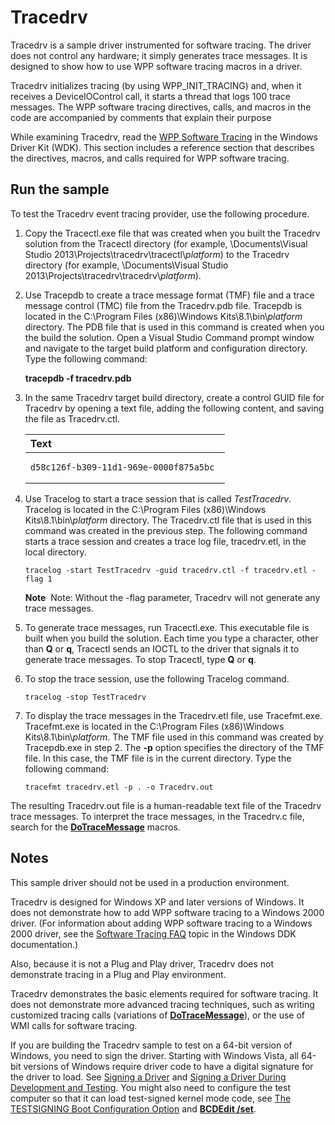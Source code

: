 Tracedrv
========

Tracedrv is a sample driver instrumented for software tracing. The driver does not control any hardware; it simply generates trace messages. It is designed to show how to use WPP software tracing macros in a driver.

Tracedrv initializes tracing (by using WPP\_INIT\_TRACING) and, when it receives a DeviceIOControl call, it starts a thread that logs 100 trace messages. The WPP software tracing directives, calls, and macros in the code are accompanied by comments that explain their purpose

While examining Tracedrv, read the [WPP Software Tracing](http://msdn.microsoft.com/en-us/library/windows/hardware/ff556204) in the Windows Driver Kit (WDK). This section includes a reference section that describes the directives, macros, and calls required for WPP software tracing.

Run the sample
--------------

To test the Tracedrv event tracing provider, use the following procedure.

1.  Copy the Tracectl.exe file that was created when you built the Tracedrv solution from the Tracectl directory (for example, \\Documents\\Visual Studio 2013\\Projects\\tracedrv\\tracectl\\*platform*) to the Tracedrv directory (for example, \\Documents\\Visual Studio 2013\\Projects\\tracedrv\\tracedrv\\*platform*).
2.  Use Tracepdb to create a trace message format (TMF) file and a trace message control (TMC) file from the Tracedrv.pdb file. Tracepdb is located in the C:\\Program Files (x86)\\Windows Kits\\8.1\\bin\\*platform* directory. The PDB file that is used in this command is created when you the build the solution. Open a Visual Studio Command prompt window and navigate to the target build platform and configuration directory. Type the following command:

    **tracepdb -f tracedrv.pdb**

3.  In the same Tracedrv target build directory, create a control GUID file for Tracedrv by opening a text file, adding the following content, and saving the file as Tracedrv.ctl.

    <table>
    <colgroup>
    <col width="100%" />
    </colgroup>
    <thead>
    <tr class="header">
    <th align="left">Text</th>
    </tr>
    </thead>
    <tbody>
    <tr class="odd">
    <td align="left"><pre><code>d58c126f-b309-11d1-969e-0000f875a5bc </code></pre></td>
    </tr>
    </tbody>
    </table>

4.  Use Tracelog to start a trace session that is called *TestTracedrv*. Tracelog is located in the C:\\Program Files (x86)\\Windows Kits\\8.1\\bin\\*platform* directory. The Tracedrv.ctl file that is used in this command was created in the previous step. The following command starts a trace session and creates a trace log file, tracedrv.etl, in the local directory.

    ``` {.syntax xml:space="preserve"}
    tracelog -start TestTracedrv -guid tracedrv.ctl -f tracedrv.etl -flag 1
    ```

    **Note**  Note: Without the -flag parameter, Tracedrv will not generate any trace messages.

5.  To generate trace messages, run Tracectl.exe. This executable file is built when you build the solution. Each time you type a character, other than **Q** or **q**, Tracectl sends an IOCTL to the driver that signals it to generate trace messages. To stop Tracectl, type **Q** or **q**.
6.  To stop the trace session, use the following Tracelog command.

    ``` {.syntax xml:space="preserve"}
    tracelog -stop TestTracedrv
    ```

7.  To display the trace messages in the Tracedrv.etl file, use Tracefmt.exe. Tracefmt.exe is located in the C:\\Program Files (x86)\\Windows Kits\\8.1\\bin\\*platform*. The TMF file used in this command was created by Tracepdb.exe in step 2. The **-p** option specifies the directory of the TMF file. In this case, the TMF file is in the current directory. Type the following command:

    ``` {.syntax xml:space="preserve"}
    tracefmt tracedrv.etl -p . -o Tracedrv.out
    ```

The resulting Tracedrv.out file is a human-readable text file of the Tracedrv trace messages. To interpret the trace messages, in the Tracedrv.c file, search for the [**DoTraceMessage**](http://msdn.microsoft.com/en-us/library/windows/hardware/ff544918) macros.

Notes
-----

This sample driver should not be used in a production environment.

Tracedrv is designed for Windows XP and later versions of Windows. It does not demonstrate how to add WPP software tracing to a Windows 2000 driver. (For information about adding WPP software tracing to a Windows 2000 driver, see the [Software Tracing FAQ](http://msdn.microsoft.com/en-us/library/windows/hardware/ff551795) topic in the Windows DDK documentation.)

Also, because it is not a Plug and Play driver, Tracedrv does not demonstrate tracing in a Plug and Play environment.

Tracedrv demonstrates the basic elements required for software tracing. It does not demonstrate more advanced tracing techniques, such as writing customized tracing calls (variations of [**DoTraceMessage**](http://msdn.microsoft.com/en-us/library/windows/hardware/ff544918)), or the use of WMI calls for software tracing.

If you are building the Tracedrv sample to test on a 64-bit version of Windows, you need to sign the driver. Starting with Windows Vista, all 64-bit versions of Windows require driver code to have a digital signature for the driver to load. See [Signing a Driver](http://msdn.microsoft.com/en-us/library/windows/hardware/ff554809) and [Signing a Driver During Development and Testing](http://msdn.microsoft.com/en-us/library/windows/hardware/hh967733). You might also need to configure the test computer so that it can load test-signed kernel mode code, see [The TESTSIGNING Boot Configuration Option](http://msdn.microsoft.com/en-us/library/windows/hardware/ff553484) and [**BCDEdit /set**](http://msdn.microsoft.com/en-us/library/windows/hardware/ff542202).

